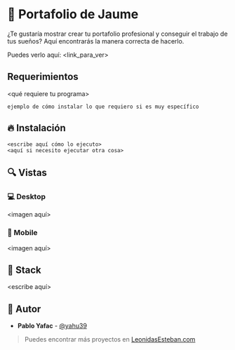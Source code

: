 # 💎 Portafolio de Jaume


¿Te gustaría mostrar crear tu portafolio profesional y conseguir el trabajo de tus sueños? Aquí encontrarás la manera correcta de hacerlo.


Puedes verlo aquí: <link_para_ver>

## Requerimientos

<qué requiere tu programa>

```shell
ejemplo de cómo instalar lo que requiero si es muy específico
```

## 🔥 Instalación

```shell
<escribe aquí cómo lo ejecuto>
<aquí si necesito ejecutar otra cosa>
```

## 🔍 Vistas 

### 💻 Desktop

<imagen aquí>

### 📱 Mobile

<imagen aquí>

## 📌 Stack

<escribe aquí>

## 🌟 Autor

* **Pablo Yafac**  - [@yahu39](https://github.com/yahu39)

> Puedes encontrar más proyectos en
[LeonidasEsteban.com](https://leonidasesteban.com/proyectos/todos)
